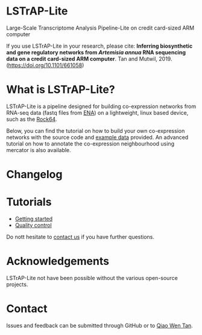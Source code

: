 # LSTrAP-Lite
Large-Scale Transcriptome Analysis Pipeline-Lite on credit card-sized ARM computer

If you use LSTrAP-Lite in your research, please cite: <b>Inferring biosynthetic and gene regulatory networks from <i>Artemisia annua</i> RNA sequencing data on a credit card-sized ARM computer</b>. Tan and Mutwil, 2019. (https://doi.org/10.1101/661058)

# What is LSTrAP-Lite?
LSTrAP-Lite is a pipeline designed for building co-expression networks from RNA-seq data (fastq files from <a href="https://www.ebi.ac.uk/ena">ENA</a>) on a lightweight, linux based device, such as the <a href="https://www.pine64.org/devices/single-board-computers/rock64/">Rock64</a>. 

Below, you can find the tutorial on how to build your own co-expression networks with the source code and [example data](sample_data) provided. An advanced tutorial on how to annotate the co-expression neighbourhood using mercator is also available. 

# Changelog

# Tutorials
  * [Getting started](docs/01_start.md)
  * [Quality control](docs/02_qc.md)

Do nott hesitate to <a href="mailto:qiaowen001@e.ntu.edu.sg">contact us</a> if you have further questions.

# Acknowledgements
LSTrAP-Lite not have been possible without the various open-source projects.

# Contact
Issues and feedback can be submitted through GitHub or to <a href="https://www.plant.tools/team---qiao-wen.html">Qiao Wen Tan</a>.
